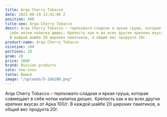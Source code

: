 ```yaml
---
title: Arqa Cherry Tobacco
date: 2022-08-29 13:41:00 Z
position: 400
title-seo: Arqa Cherry Tobacco
descr: Arqa Cherry Tobacco – терпковато-сладкая и яркая груша, которая совмещает в
  себе нотки напитка дюшес. Крепость как и во всех других крепких вкусах от Арка 100/г.
  В каждой шайбе 20 широких пакетиков, а общий вес продукта 20г.
product-name: Arqa Cherry Tobacco
nicotine: 100
portions: 20
gram: 20
price: 3000
brand: Russian products
sale: new-snus
taste: Вишня
image: "/uploads/5-2de280.png"
---
```


Arqa Cherry Tobacco – терпковато-сладкая и яркая груша, которая совмещает в себе нотки напитка дюшес. Крепость как и во всех других крепких вкусах от Арка 100/г. В каждой шайбе 20 широких пакетиков, а общий вес продукта 20г.